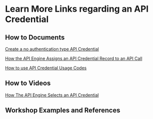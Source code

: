 # Learn More Links regarding an API Credential

## How to Documents

[Create a no authentication type API Credential](https://github.com/SuiteEngine/APIEngine/wiki/How-To-Create-API-Credentials-No-Authorization)

[How the API Engine Assigns an API Credential Record to an API Call](https://github.com/SuiteEngine/APIEngine/wiki/How-APIEngine-Assigns-API-Credential-To-API-Calls)

[How to use API Credential Usage Codes](https://github.com/SuiteEngine/APIEngine/wiki/How-To-Use-The-API-Credential-Usage-Code)

## How to Videos

[How The API Engine Selects an API Credential](https://docs.suiteengine.com/apiengine/en-US/_site/videos/How-APIEngine-ChoosesAPICredential.mp4)

## Workshop Examples and References
